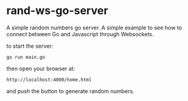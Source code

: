 rand-ws-go-server
=================

A simple random numbers go server. A simple example to see how to
connect between Go and Javascript through Websockets.

to start the server:

    go run main.go

then open your browser at:

    http://localhost:4000/home.html

and push the button to generate random numbers.
